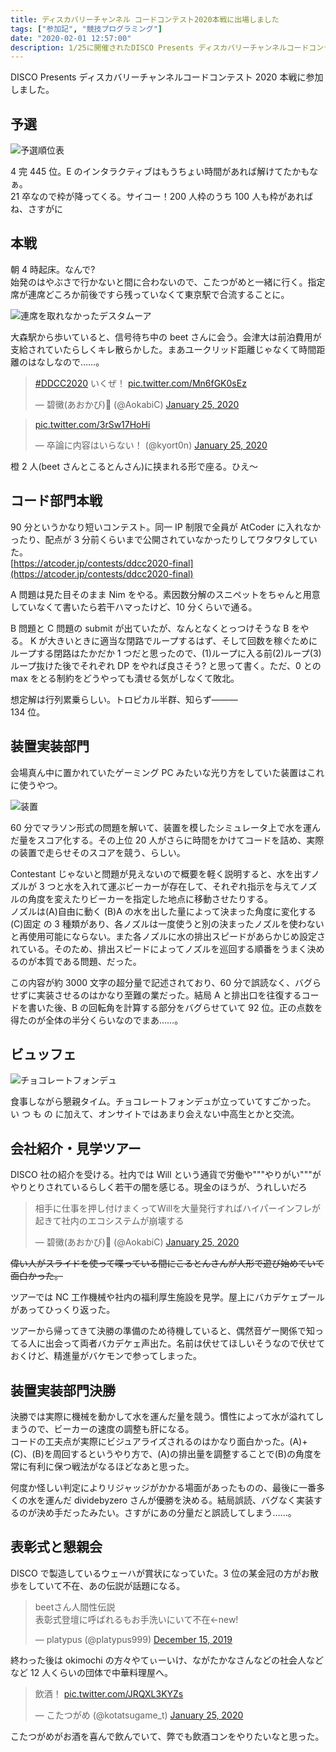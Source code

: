 ```yaml
---
title: ディスカバリーチャンネル コードコンテスト2020本戦に出場しました
tags: ["参加記", "競技プログラミング"]
date: "2020-02-01 12:57:00"
description: 1/25に開催されたDISCO Presents ディスカバリーチャンネルコードコンテスト2020 本戦に参加しました。
---
```


DISCO Presents ディスカバリーチャンネルコードコンテスト 2020 本戦に参加しました。

## 予選

![予選順位表](rank_pre.jpg)

4 完 445 位。E のインタラクティブはもうちょい時間があれば解けてたかもなぁ。  
21 卒なので枠が降ってくる。サイコー！200 人枠のうち 100 人も枠があればね、さすがに

## 本戦

朝 4 時起床。なんで?  
始発のはやぶさで行かないと間に合わないので、こたつがめと一緒に行く。指定席が連席どころか前後ですら残っていなくて東京駅で合流することに。

![連席を取れなかったデスタムーア](sks.jpg)

大森駅から歩いていると、信号待ち中の beet さんに会う。会津大は前泊費用が支給されていたらしくキレ散らかした。まあユークリッド距離じゃなくて時間距離のはなしなので……。

<blockquote class="twitter-tweet"><p lang="ja" dir="ltr"><a href="https://twitter.com/hashtag/DDCC2020?src=hash&amp;ref_src=twsrc%5Etfw">#DDCC2020</a> いくぜ！ <a href="https://t.co/Mn6fGK0sEz">pic.twitter.com/Mn6fGK0sEz</a></p>&mdash; 碧黴(あおかび)🦇 (@AokabiC) <a href="https://twitter.com/AokabiC/status/1220861813278965760?ref_src=twsrc%5Etfw">January 25, 2020</a></blockquote> <script async src="https://platform.twitter.com/widgets.js" charset="utf-8"></script>

<blockquote class="twitter-tweet"><p lang="und" dir="ltr"><a href="https://t.co/3rSw17HoHi">pic.twitter.com/3rSw17HoHi</a></p>&mdash; 卒論に内容はいらない！ (@kyort0n) <a href="https://twitter.com/kyort0n/status/1220865377606881280?ref_src=twsrc%5Etfw">January 25, 2020</a></blockquote> <script async src="https://platform.twitter.com/widgets.js" charset="utf-8"></script>

橙 2 人(beet さんとこるとんさん)に挟まれる形で座る。ひえ～

## コード部門本戦

90 分というかなり短いコンテスト。同一 IP 制限で全員が AtCoder に入れなかったり、配点が 3 分前くらいまで公開されていなかったりしてワタワタしていた。  
[https://atcoder.jp/contests/ddcc2020-final](https://atcoder.jp/contests/ddcc2020-final)

A 問題は見た目そのまま Nim をやる。素因数分解のスニペットをちゃんと用意していなくて書いたら若干ハマったけど、10 分くらいで通る。

B 問題と C 問題の submit が出ていたが、なんとなくとっつけそうな B をやる。
K が大きいときに適当な閉路でループするはず、そして回数を稼ぐためにループする閉路はたかだか 1 つだと思ったので、(1)ループに入る前(2)ループ(3)ループ抜けた後でそれぞれ DP をやれば良さそう? と思って書く。ただ、0 との max をとる制約をどうやっても潰せる気がしなくて敗北。

想定解は行列累乗らしい。トロピカル半群、知らず―――  
134 位。

## 装置実装部門

会場真ん中に置かれていたゲーミング PC みたいな光り方をしていた装置はこれに使うやつ。

![装置](souti.jpg)

60 分でマラソン形式の問題を解いて、装置を模したシミュレータ上で水を運んだ量をスコア化する。その上位 20 人がさらに時間をかけてコードを詰め、実際の装置で走らせそのスコアを競う、らしい。

Contestant じゃないと問題が見えないので概要を軽く説明すると、水を出すノズルが 3 つと水を入れて運ぶビーカーが存在して、それぞれ指示を与えてノズルの角度を変えたりビーカーを指定した地点に移動させたりする。  
ノズルは(A)自由に動く (B)A の水を出した量によって決まった角度に変化する (C)固定 の 3 種類があり、各ノズルは一度使うと別の決まったノズルを使わないと再使用可能にならない。また各ノズルに水の排出スピードがあらかじめ設定されている。そのため、排出スピードによってノズルを巡回する順番をうまく決めるのが本質である問題、だった。

この内容が約 3000 文字の超分量で記述されており、60 分で誤読なく、バグらせずに実装させるのはかなり至難の業だった。結局 A と排出口を往復するコードを書いた後、B の回転角を計算する部分をバグらせていて 92 位。正の点数を得たのが全体の半分くらいなのでまあ……。

## ビュッフェ

![チョコレートフォンデュ](choco.jpg)

食事しながら懇親タイム。チョコレートフォンデュが立っていてすごかった。  
い つ も の に加えて、オンサイトではあまり会えない中高生とかと交流。

## 会社紹介・見学ツアー

DISCO 社の紹介を受ける。社内では Will という通貨で労働や"""やりがい"""がやりとりされているらしく若干の闇を感じる。現金のほうが、うれしいだろ

<blockquote class="twitter-tweet"><p lang="ja" dir="ltr">相手に仕事を押し付けまくってWillを大量発行すればハイパーインフレが起きて社内のエコシステムが崩壊する</p>&mdash; 碧黴(あおかび)🦇 (@AokabiC) <a href="https://twitter.com/AokabiC/status/1220934055169945601?ref_src=twsrc%5Etfw">January 25, 2020</a></blockquote> <script async src="https://platform.twitter.com/widgets.js" charset="utf-8"></script>

~~偉い人がスライドを使って喋っている間にこるとんさんが人形で遊び始めていて面白かった。~~

ツアーでは NC 工作機械や社内の福利厚生施設を見学。屋上にバカデケェプールがあってひっくり返った。

ツアーから帰ってきて決勝の準備のため待機していると、偶然音ゲー関係で知ってる人に出会って両者バカデケェ声出た。名前は伏せてほしいそうなので伏せておくけど、精進量がバケモンで参ってしまった。

## 装置実装部門決勝

決勝では実際に機械を動かして水を運んだ量を競う。慣性によって水が溢れてしまうので、ビーカーの速度の調整も肝になる。  
コードの工夫点が実際にビジュアライズされるのはかなり面白かった。(A)+(C)、(B)を周回するというやり方で、(A)の排出量を調整することで(B)の角度を常に有利に保つ戦法がなるほどなあと思った。

何度か怪しい判定によりリジャッジがかかる場面があったものの、最後に一番多くの水を運んだ dividebyzero さんが優勝を決める。結局誤読、バグなく実装するのが決め手だったみたい。さすがにあの分量だと誤読してしまう……。

## 表彰式と懇親会

DISCO で製造しているウェーハが賞状になっていた。3 位の某金冠の方がお散歩をしていて不在、あの伝説が話題になる。

<blockquote class="twitter-tweet"><p lang="ja" dir="ltr">beetさん人間性伝説<br/>表彰式登壇に呼ばれるもお手洗いにいて不在←new!</p>&mdash; platypus (@platypus999) <a href="https://twitter.com/platypus999/status/1206108082595479552?ref_src=twsrc%5Etfw">December 15, 2019</a></blockquote> <script async src="https://platform.twitter.com/widgets.js" charset="utf-8"></script>

終わった後は okimochi の方々やてぃーいけ、ながたかなさんなどの社会人などなど 12 人くらいの団体で中華料理屋へ。

<blockquote class="twitter-tweet"><p lang="ja" dir="ltr">飲酒！ <a href="https://t.co/JRQXL3KYZs">pic.twitter.com/JRQXL3KYZs</a></p>&mdash; こたつがめ (@kotatsugame_t) <a href="https://twitter.com/kotatsugame_t/status/1221017620918358016?ref_src=twsrc%5Etfw">January 25, 2020</a></blockquote> <script async src="https://platform.twitter.com/widgets.js" charset="utf-8"></script>

こたつがめがお酒を喜んで飲んでいて、弊でも飲酒コンをやりたいなと思った。
